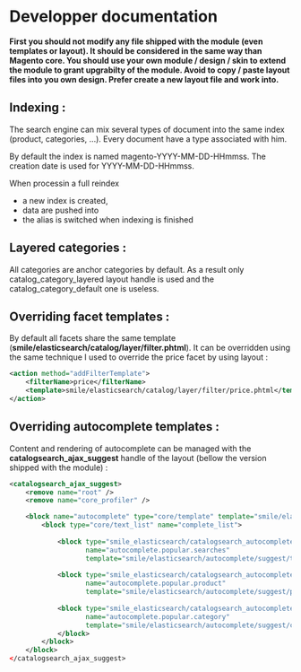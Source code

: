Developper documentation
========================

**First you should not modify any file shipped with the module (even templates or layout). It should be considered in the same way than Magento core.
You should use your own module / design / skin to extend the module to grant upgrabilty of the module.
Avoid to copy / paste layout files into you own design. Prefer create a new layout file and work into.**

Indexing :
----------

The search engine can mix several types of document into the same index (product, categories, …). 
Every document have a type associated with him.

By default the index is named magento-YYYY-MM-DD-HHmmss.
The creation date is used for YYYY-MM-DD-HHmmss.

When processin a full reindex 
- a new index is created,
- data are pushed into
- the alias is switched when indexing is finished


Layered categories :
--------------------

All categories are anchor categories by default.
As a result only catalog_category_layered layout handle is used and the catalog_category_default one is useless.


Overriding facet templates :
----------------------------

By default all facets share the same template (**smile/elasticsearch/catalog/layer/filter.phtml**). It can be overridden using the same technique I used to override the price facet by using layout :

```xml
<action method="addFilterTemplate">
    <filterName>price</filterName>
    <template>smile/elasticsearch/catalog/layer/filter/price.phtml</template>
</action>
```
Overriding autocomplete templates :
-----------------------------------

Content and rendering of autocomplete can be managed with the **catalogsearch_ajax_suggest** handle of the layout (bellow the version shipped with the module) :

```xml
<catalogsearch_ajax_suggest>
    <remove name="root" />
    <remove name="core_profiler" />

    <block name="autocomplete" type="core/template" template="smile/elasticsearch/autocomplete/autocomplete.phtml" output="toHtml">
        <block type="core/text_list" name="complete_list">
                
            <block type="smile_elasticsearch/catalogsearch_autocomplete_suggest_terms" 
                   name="autocomplete.popular.searches"
                   template="smile/elasticsearch/autocomplete/suggest/terms.phtml" />
                
            <block type="smile_elasticsearch/catalogsearch_autocomplete_suggest_product" 
                   name="autocomplete.popular.product" 
                   template="smile/elasticsearch/autocomplete/suggest/product.phtml" />
                       
            <block type="smile_elasticsearch/catalogsearch_autocomplete_suggest_category" 
                   name="autocomplete.popular.category" 
                   template="smile/elasticsearch/autocomplete/suggest/category.phtml" />      
            </block>    
        </block>
    </block>
</catalogsearch_ajax_suggest>
```